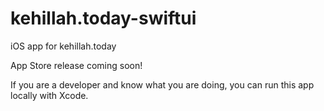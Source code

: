 # kehillah.today-swiftui
iOS app for kehillah.today


App Store release coming soon!  

If you are a developer and know what you are doing, you can run this app locally with Xcode.
